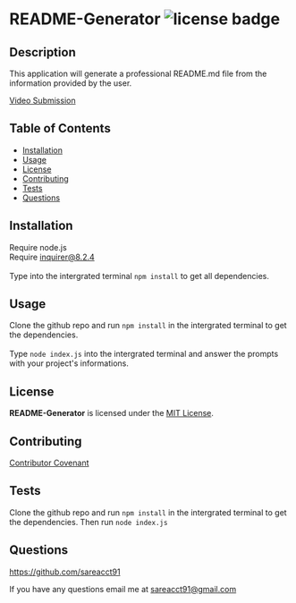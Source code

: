 # README-Generator    ![license badge](https://img.shields.io/github/license/sareacct91/README-Generator)

## Description

This application will generate a professional README.md file from the information provided by the user.

[Video Submission](https://www.youtube.com/watch?v=NnuHZ-Hj9rM)

## Table of Contents

- [Installation](#installation)
- [Usage](#usage)
- [License](#license)
- [Contributing](#contributing)
- [Tests](#tests)
- [Questions](#questions)


## Installation

Require node.js <br>Require inquirer@8.2.4 <br><br>Type into the intergrated terminal ```npm install``` to get all dependencies.


## Usage

Clone the github repo and run ```npm install``` in the intergrated terminal to get the dependencies. <br><br>Type ```node index.js``` into the intergrated terminal and answer the prompts with your project's informations.

## License

**README-Generator** is licensed under the [MIT License](https://github.com/sareacct91/README-Generator/blob/master/LICENSE).

## Contributing

[Contributor Covenant](https://www.contributor-covenant.org/)

## Tests

Clone the github repo and run ```npm install``` in the intergrated terminal to get the dependencies. Then run ```node index.js```

## Questions

https://github.com/sareacct91

If you have any questions email me at sareacct91@gmail.com

